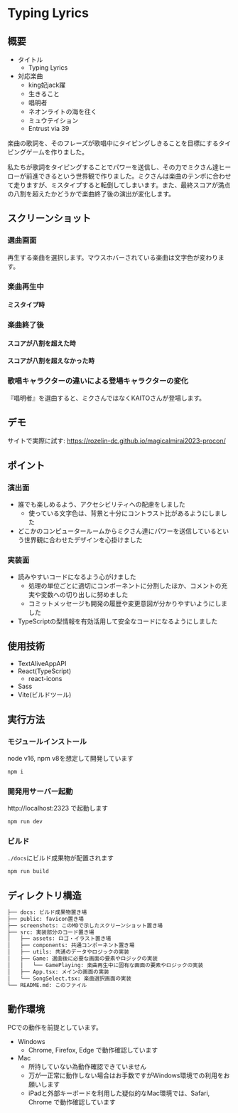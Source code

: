 # Typing Lyrics
## 概要
- タイトル
  - Typing Lyrics
- 対応楽曲
  - king妃jack躍
  - 生きること
  - 唱明者
  - ネオンライトの海を往く
  - ミュウテイション
  - Entrust via 39

楽曲の歌詞を、そのフレーズが歌唱中にタイピングしきることを目標にするタイピングゲームを作りました。

私たちが歌詞をタイピングすることでパワーを送信し、その力でミクさん達ヒーローが前進できるという世界観で作りました。ミクさんは楽曲のテンポに合わせて走りますが、ミスタイプすると転倒してしまいます。また、最終スコアが満点の八割を超えたかどうかで楽曲終了後の演出が変化します。

## スクリーンショット
### 選曲画面
再生する楽曲を選択します。マウスホバーされている楽曲は文字色が変わります。

### 楽曲再生中

#### ミスタイプ時

### 楽曲終了後
#### スコアが八割を超えた時

#### スコアが八割を超えなかった時

### 歌唱キャラクターの違いによる登場キャラクターの変化
『唱明者』を選曲すると、ミクさんではなくKAITOさんが登場します。

## デモ
サイトで実際に試す: https://rozelin-dc.github.io/magicalmirai2023-procon/

## ポイント
### 演出面
- 誰でも楽しめるよう、アクセシビリティへの配慮をしました
  - 使っている文字色は、背景と十分にコントラスト比があるようにしました
- どこかのコンピュータールームからミクさん達にパワーを送信しているという世界観に合わせたデザインを心掛けました

### 実装面
- 読みやすいコードになるよう心がけました
  - 処理の単位ごとに適切にコンポーネントに分割したほか、コメントの充実や変数への切り出しに努めました
  - コミットメッセージも開発の履歴や変更意図が分かりやすいようにしました
- TypeScriptの型情報を有効活用して安全なコードになるようにしました

## 使用技術
- TextAliveAppAPI
- React(TypeScript)
  - react-icons
- Sass
- Vite(ビルドツール)

## 実行方法
### モジュールインストール
node v16, npm v8を想定して開発しています
```bash
npm i
```

### 開発用サーバー起動
http://localhost:2323 で起動します
```bash
npm run dev
```

### ビルド
`./docs`にビルド成果物が配置されます
```bash
npm run build
```

## ディレクトリ構造
```txt
├── docs: ビルド成果物置き場
├── public: favicon置き場
├── screenshots: このMDで示したスクリーンショット置き場
├── src: 実装部分のコード置き場
│   ├── assets: ロゴ・イラスト置き場
│   ├── components: 共通コンポーネント置き場
│   ├── utils: 共通のデータやロジックの実装
│   ├── Game: 選曲後に必要な画面の要素やロジックの実装
│   │   └── GamePlaying: 楽曲再生中に固有な画面の要素やロジックの実装
│   ├── App.tsx: メインの画面の実装
│   └── SongSelect.tsx: 楽曲選択画面の実装
└── README.md: このファイル
```

## 動作環境
PCでの動作を前提としています。
- Windows
  - Chrome, Firefox, Edge で動作確認しています
- Mac
  - 所持していない為動作確認できていません
  - 万が一正常に動作しない場合はお手数ですがWindows環境での利用をお願いします
  - iPadと外部キーボードを利用した疑似的なMac環境では、Safari, Chrome で動作確認しています
